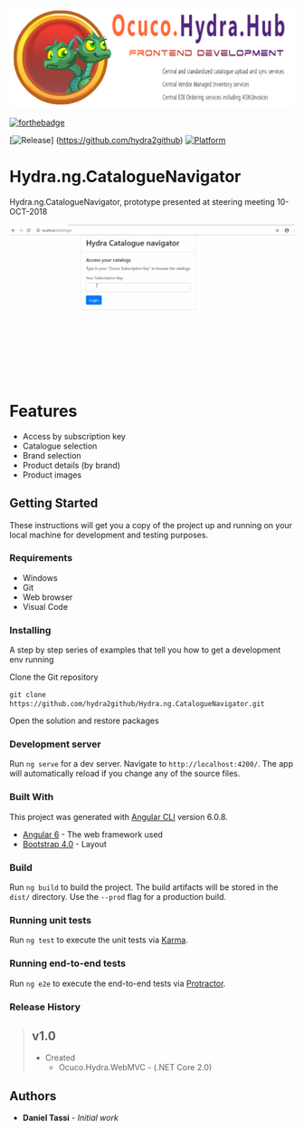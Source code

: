 ![Hydra.ng.CatalogueNavigator](https://github.com/hydra2github/Ocuco.Hydra.Images/blob/master/Logos.and.images/Hydra.Hub.for.Git.frontend.png)

[![forthebadge](https://forthebadge.com/images/badges/made-with-javascript.svg)](https://github.com/hydra2github)

[![Release](https://img.shields.io/badge/Version-1.0-green.svg)]
(https://github.com/hydra2github)
[![Platform](https://img.shields.io/badge/platform-win--64-lightgrey.svg)](https://github.com/hydra2github)


# Hydra.ng.CatalogueNavigator

Hydra.ng.CatalogueNavigator, prototype presented at steering meeting 10-OCT-2018
<br>

<p align="center">
  <img alt="anigif" src="https://github.com/hydra2github/Ocuco.Hydra.Images/blob/master/AnimatedGifs/Hydra.ng.CatalogueNavigator.Video01.gif">
</p>


Features
========
* Access by subscription key
* Catalogue selection
* Brand selection
* Product details (by brand)
* Product images


## Getting Started

These instructions will get you a copy of the project up and running on your local machine for development and testing purposes. 


### Requirements

* Windows
* Git
* Web browser
* Visual Code


### Installing

A step by step series of examples that tell you how to get a development env running

Clone the Git repository 

```
git clone https://github.com/hydra2github/Hydra.ng.CatalogueNavigator.git
```

Open the solution and restore packages


### Development server

Run `ng serve` for a dev server. Navigate to `http://localhost:4200/`. The app will automatically reload if you change any of the source files.


### Built With

This project was generated with [Angular CLI](https://github.com/angular/angular-cli) version 6.0.8.

* [Angular 6](https://github.com/dotnet/core/) - The web framework used
* [Bootstrap 4.0](https://getbootstrap.com/) - Layout

### Build

Run `ng build` to build the project. The build artifacts will be stored in the `dist/` directory. Use the `--prod` flag for a production build.


### Running unit tests

Run `ng test` to execute the unit tests via [Karma](https://karma-runner.github.io).


### Running end-to-end tests

Run `ng e2e` to execute the end-to-end tests via [Protractor](http://www.protractortest.org/).


### Release History

> ## v1.0
> 
> - Created
>     * Ocuco.Hydra.WebMVC - (.NET Core 2.0)


## Authors

* **Daniel Tassi** - *Initial work*
